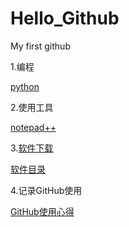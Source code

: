 # Hello_Github
My first github

1.编程

[python](https://github.com/Mecoly/Python)
  
2.使用工具

[notepad++](https://github.com/Mecoly/notepad++)

3.[软件下载](https://github.com/Mecoly/software-download)

[软件目录](https://github.com/Mecoly/software-download/README.md)

4.记录GitHub使用

[GitHub使用心得](GitHub使用方法.md)
